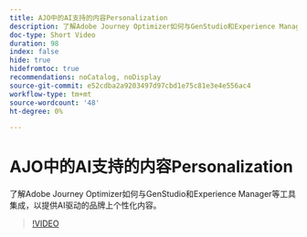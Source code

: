 ```yaml
---
title: AJO中的AI支持的内容Personalization
description: 了解Adobe Journey Optimizer如何与GenStudio和Experience Manager等工具集成，以提供AI驱动的品牌上个性化内容。
doc-type: Short Video
duration: 98
index: false
hide: true
hidefromtoc: true
recommendations: noCatalog, noDisplay
source-git-commit: e52cdba2a9203497d97cbd1e75c81e3e4e556ac4
workflow-type: tm+mt
source-wordcount: '48'
ht-degree: 0%

---
```



# AJO中的AI支持的内容Personalization

了解Adobe Journey Optimizer如何与GenStudio和Experience Manager等工具集成，以提供AI驱动的品牌上个性化内容。

<!-- 62_S520_3442520_97_aipowered-content-personalization-in-ajo -->
>[!VIDEO](https://video.tv.adobe.com/v/3460159/?learn=on&enablevpops=true&captions=chi_hans)
